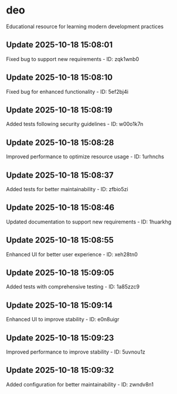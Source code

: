 # deo
Educational resource for learning modern development practices

## Update 2025-10-18 15:08:01
Fixed bug to support new requirements - ID: zqk1wnb0


## Update 2025-10-18 15:08:10
Fixed bug for enhanced functionality - ID: 5ef2bj4i


## Update 2025-10-18 15:08:19
Added tests following security guidelines - ID: w00o1k7n


## Update 2025-10-18 15:08:28
Improved performance to optimize resource usage - ID: 1urhnchs


## Update 2025-10-18 15:08:37
Added tests for better maintainability - ID: zfbio5zi


## Update 2025-10-18 15:08:46
Updated documentation to support new requirements - ID: 1huarkhg


## Update 2025-10-18 15:08:55
Enhanced UI for better user experience - ID: xeh28tn0


## Update 2025-10-18 15:09:05
Added tests with comprehensive testing - ID: 1a85zzc9


## Update 2025-10-18 15:09:14
Enhanced UI to improve stability - ID: e0n8uigr


## Update 2025-10-18 15:09:23
Improved performance to improve stability - ID: 5uvnou1z


## Update 2025-10-18 15:09:32
Added configuration for better maintainability - ID: zwndv8n1

